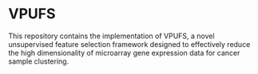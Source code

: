 # VPUFS
This repository contains the implementation of VPUFS, a novel unsupervised feature selection framework designed to effectively reduce the high dimensionality of microarray gene expression data for cancer sample clustering.
